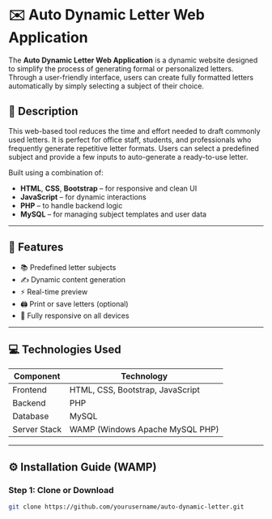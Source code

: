 # ✉️ Auto Dynamic Letter Web Application

The **Auto Dynamic Letter Web Application** is a dynamic website designed to simplify the process of generating formal or personalized letters. Through a user-friendly interface, users can create fully formatted letters automatically by simply selecting a subject of their choice.

## 📝 Description

This web-based tool reduces the time and effort needed to draft commonly used letters. It is perfect for office staff, students, and professionals who frequently generate repetitive letter formats. Users can select a predefined subject and provide a few inputs to auto-generate a ready-to-use letter.

Built using a combination of:
- **HTML**, **CSS**, **Bootstrap** – for responsive and clean UI
- **JavaScript** – for dynamic interactions
- **PHP** – to handle backend logic
- **MySQL** – for managing subject templates and user data

---

## 🚀 Features

- 📚 Predefined letter subjects
- ✍️ Dynamic content generation
- ⚡ Real-time preview
- 🖨️ Print or save letters (optional)
- 📱 Fully responsive on all devices

---

## 💻 Technologies Used

| Component     | Technology         |
|---------------|--------------------|
| Frontend      | HTML, CSS, Bootstrap, JavaScript |
| Backend       | PHP                |
| Database      | MySQL              |
| Server Stack  | WAMP (Windows Apache MySQL PHP) |

---

## ⚙️ Installation Guide (WAMP)

### Step 1: Clone or Download

```bash
git clone https://github.com/yourusername/auto-dynamic-letter.git
